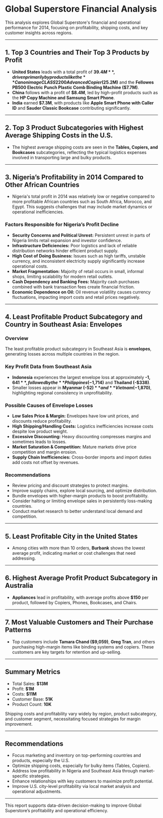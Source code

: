 # Global Superstore Financial Analysis 

This analysis explores Global Superstore's financial and operational performance for 2014, focusing on profitability, shipping costs, and key customer insights across regions.

---

## 1. Top 3 Countries and Their Top 3 Products by Profit

- **United States** leads with a total profit of **$39.4M**, driven primarily by products like the **Canon imageCLASS 2200 Advanced Copier ($25.2M)** and the **Fellowes PB500 Electric Punch Plastic Comb Binding Machine ($7.7M)**.  
- **China** follows with a profit of **$8.4M**, led by high-profit products such as the **HP Copy Machine and Samsung Smart Phone**.  
- **India** earned **$7.3M**, with products like **Apple Smart Phone with Caller ID** and **Sauder Classic Bookcase** contributing significantly.

---

## 2. Top 3 Product Subcategories with Highest Average Shipping Costs in the U.S.

- The highest average shipping costs are seen in the **Tables, Copiers, and Bookcases** subcategories, reflecting the typical logistics expenses involved in transporting large and bulky products.

---

## 3. Nigeria’s Profitability in 2014 Compared to Other African Countries

- Nigeria's total profit in 2014 was relatively low or negative compared to more profitable African countries such as South Africa, Morocco, and Egypt. This suggests challenges that may include market dynamics or operational inefficiencies.

### Factors Responsible for Nigeria’s Profit Decline

- **Security Concerns and Political Unrest:** Persistent unrest in parts of Nigeria limits retail expansion and investor confidence.  
- **Infrastructure Deficiencies:** Poor logistics and lack of reliable distribution networks hinder efficient product supply.  
- **High Cost of Doing Business:** Issues such as high tariffs, unstable currency, and inconsistent electricity supply significantly increase operational costs.  
- **Market Fragmentation:** Majority of retail occurs in small, informal shops, limiting scalability for modern retail outlets.  
- **Cash Dependency and Banking Fees:** Majority cash purchases combined with bank transaction fees create financial friction.  
- **Economic Dependence on Oil:** Oil revenue volatility causes currency fluctuations, impacting import costs and retail prices negatively.

---

## 4. Least Profitable Product Subcategory and Country in Southeast Asia: Envelopes

### Overview

The least profitable product subcategory in Southeast Asia is **envelopes**, generating losses across multiple countries in the region.

### Key Profit Data from Southeast Asia

- **Indonesia** experiences the largest envelope loss at approximately **-$1,641**, followed by the **Philippines (-$1,714)** and **Thailand (-$338)**.  
- Smaller losses appear in **Myanmar (-$52)** and **Vietnam (-$1,870)**, highlighting regional consistency in unprofitability.

### Possible Causes of Envelope Losses

- **Low Sales Price & Margin:** Envelopes have low unit prices, and discounts reduce profitability.  
- **High Shipping/Handling Costs:** Logistics inefficiencies increase costs despite low product weight.  
- **Excessive Discounting:** Heavy discounting compresses margins and sometimes leads to losses.  
- **Market Saturation & Competition:** Mature markets drive price competition and margin erosion.  
- **Supply Chain Inefficiencies:** Cross-border imports and import duties add costs not offset by revenues.

### Recommendations

- Review pricing and discount strategies to protect margins.  
- Improve supply chains, explore local sourcing, and optimize distribution.  
- Bundle envelopes with higher-margin products to boost profitability.  
- Consider halting or limiting envelope sales in persistently loss-making countries.  
- Conduct market research to better understand local demand and competition.

---

## 5. Least Profitable City in the United States

- Among cities with more than 10 orders, **Burbank** shows the lowest average profit, indicating market or cost challenges that need addressing.

---

## 6. Highest Average Profit Product Subcategory in Australia

- **Appliances** lead in profitability, with average profits above **$150** per product, followed by Copiers, Phones, Bookcases, and Chairs.

---

## 7. Most Valuable Customers and Their Purchase Patterns

- Top customers include **Tamara Chand ($9,059)**, **Greg Tran**, and others purchasing high-margin items like binding systems and copiers. These customers are key targets for retention and up-selling.

---

## Summary Metrics

- Total Sales: **$13M**  
- Profit: **$1M**  
- Costs: **$11M**  
- Customer Base: **51K**  
- Product Count: **10K**  

Shipping costs and profitability vary widely by region, product subcategory, and customer segment, necessitating focused strategies for margin improvement.

---

## Recommendations

- Focus marketing and inventory on top-performing countries and products, especially the U.S.  
- Optimize shipping costs, especially for bulky items (Tables, Copiers).  
- Address low profitability in Nigeria and Southeast Asia through market-specific strategies.  
- Enhance relationships with key customers to maximize profit potential.  
- Improve U.S. city-level profitability via local market analysis and operational adjustments.

---

This report supports data-driven decision-making to improve Global Superstore’s profitability and operational efficiency.
